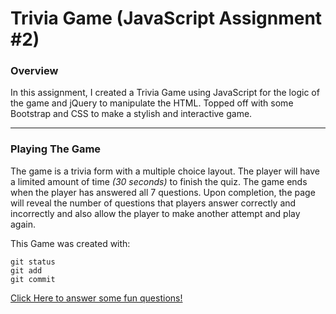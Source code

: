 # Trivia Game (JavaScript Assignment #2)

### **Overview**

In this assignment, I created a Trivia Game using JavaScript for the logic of the game and jQuery to manipulate the HTML. Topped off with some Bootstrap and CSS to make a stylish and interactive game.
 - - -
### **Playing The Game**

The game is a trivia form with a multiple choice layout. The player will have a limited amount of time *(30 seconds)* to finish the quiz. The game ends when the player has answered all 7 questions. Upon completion, the page will reveal the number of questions that players answer correctly and incorrectly and also allow the player to make another attempt and play again.

This Game was created with:
```
git status
git add
git commit

```

[Click Here to answer some fun questions!]()